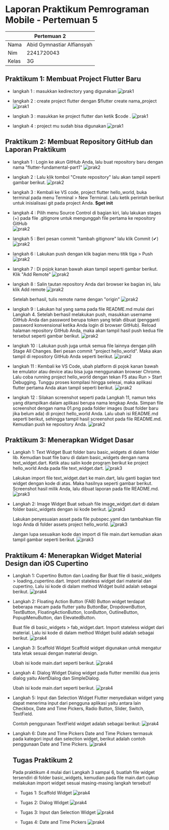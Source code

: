 # Laporan Praktikum Pemrograman Mobile - Pertemuan 5

<table>
    <thead>
        <th style="text-align: center;" colspan="2">Pertemuan 2</th>
    </thead>
    <tbody>
        <tr>
            <td>Nama</td>
            <td>Abid Gymnastiar Alfiansyah</td>
        </tr>
        <tr>
            <td>Nim</td>
            <td>2241720043</td>
        </tr>
        <tr>
            <td>Kelas</td>
            <td>3G</td>
        </tr>
    </tbody>
</table>

## Praktikum 1: Membuat Project Flutter Baru

- langkah 1 :
  masukkan kedirectory yang digunakan
  ![prak1](docs/prak1_1.png)

- langkah 2 :
  create project flutter dengan $flutter create nama_project
  ![prak1](docs/prak1_2.png)

- langkah 3 :
  masukkan ke project flutter dan ketik $code . 
 ![prak1](docs/prak1_3.png)

- langkah 4 :
  project mu sudah bisa digunakan
  ![prak1](docs/prak1_4.png)

## Praktikum 2: Membuat Repository GitHub dan Laporan Praktikum

- langkah 1 :
  Login ke akun GitHub Anda, lalu buat repository baru dengan nama "flutter-fundamental-part1"
  ![prak2](docs/prak2_1.png)

- langkah 2 :
  Lalu klik tombol "Create repository" lalu akan tampil seperti gambar berikut.
  ![prak2](docs/prak2_2.png)

- langkah 3 :
  Kembali ke VS code, project flutter hello_world, buka terminal pada menu Terminal > New Terminal. Lalu ketik perintah berikut untuk inisialisasi git pada project Anda.
  <b>$get init</b>

- langkah 4 :
  Pilih menu Source Control di bagian kiri, lalu lakukan stages (+) pada file .gitignore untuk mengunggah file pertama ke repository GitHub <br>
  ![prak2](docs/prak2_3.png)

- langkah 5 :
  Beri pesan commit "tambah gitignore" lalu klik Commit (✔) <br>
  ![prak2](docs/prak2_4.png)

- langkah 6 :
  Lakukan push dengan klik bagian menu titik tiga > Push <br>
  ![prak2](docs/prak2_5.png)

- langkah 7 :
  Di pojok kanan bawah akan tampil seperti gambar berikut. Klik "Add Remote"
  ![prak2](docs/prak2_6.png)

- langkah 8 :
  Salin tautan repository Anda dari browser ke bagian ini, lalu klik Add remote
  ![prak2](docs/prak2_7.png)

  Setelah berhasil, tulis remote name dengan "origin"
  ![prak2](docs/prak2_8.png)

- langkah 9 :
  Lakukan hal yang sama pada file README.md mulai dari Langkah 4. Setelah berhasil melakukan push, masukkan username GitHub Anda dan password berupa token yang telah dibuat (pengganti password konvensional ketika Anda login di browser GitHub). Reload halaman repository GitHub Anda, maka akan tampil hasil push kedua file tersebut seperti gambar berikut.
  ![prak2](docs/prak2_9.png)

- langkah 10 :
  Lakukan push juga untuk semua file lainnya dengan pilih Stage All Changes. Beri pesan commit "project hello_world". Maka akan tampil di repository GitHub Anda seperti berikut.
  ![prak2](docs/prak2_10.png)

- langkah 11 :
  Kembali ke VS Code, ubah platform di pojok kanan bawah ke emulator atau device atau bisa juga menggunakan browser Chrome. Lalu coba running project hello_world dengan tekan F5 atau Run > Start Debugging. Tunggu proses kompilasi hingga selesai, maka aplikasi flutter pertama Anda akan tampil seperti berikut.
  ![prak2](docs/prak2_11.png)

- langkah 12 :
  Silakan screenshot seperti pada Langkah 11, namun teks yang ditampilkan dalam aplikasi berupa nama lengkap Anda. Simpan file screenshot dengan nama 01.png pada folder images (buat folder baru jika belum ada) di project hello_world Anda. Lalu ubah isi README.md seperti berikut, sehingga tampil hasil screenshot pada file README.md. Kemudian push ke repository Anda.
  ![prak2](docs/prak2_12.png)

## Praktikum 3: Menerapkan Widget Dasar

- Langkah 1: Text Widget
  Buat folder baru basic_widgets di dalam folder lib. Kemudian buat file baru di dalam basic_widgets dengan nama text_widget.dart. Ketik atau salin kode program berikut ke project hello_world Anda pada file text_widget.dart.
  ![prak3](docs/prak3_1.png)

  Lakukan import file text_widget.dart ke main.dart, lalu ganti bagian text widget dengan kode di atas. Maka hasilnya seperti gambar berikut. Screenshot hasil milik Anda, lalu dibuat laporan pada file README.md.
  ![prak3](docs/prak3_2.png)

- Langkah 2: Image Widget
  Buat sebuah file image_widget.dart di dalam folder basic_widgets dengan isi kode berikut.
  ![prak3](docs/prak3_3.png)

  Lakukan penyesuaian asset pada file pubspec.yaml dan tambahkan file logo Anda di folder assets project hello_world.
  ![prak3](docs/prak3_4.png)

  Jangan lupa sesuaikan kode dan import di file main.dart kemudian akan tampil gambar seperti berikut.
  ![prak3](docs/prak3_5.png)

## Praktikum 4: Menerapkan Widget Material Design dan iOS Cupertino

- Langkah 1: Cupertino Button dan Loading Bar
  Buat file di basic_widgets > loading_cupertino.dart. Import stateless widget dari material dan cupertino. Lalu isi kode di dalam method Widget build adalah sebagai berikut.
  ![prak4](docs/prak4_1.png)

- Langkah 2: Floating Action Button (FAB)
  Button widget terdapat beberapa macam pada flutter yaitu ButtonBar, DropdownButton, TextButton, FloatingActionButton, IconButton, OutlineButton, PopupMenuButton, dan ElevatedButton.

  Buat file di basic_widgets > fab_widget.dart. Import stateless widget dari material. Lalu isi kode di dalam method Widget build adalah sebagai berikut.
  ![prak4](docs/prak4_2.png)

- Langkah 3: Scaffold Widget
  Scaffold widget digunakan untuk mengatur tata letak sesuai dengan material design.

  Ubah isi kode main.dart seperti berikut.
  ![prak4](docs/prak4_3.png)

- Langkah 4: Dialog Widget
  Dialog widget pada flutter memiliki dua jenis dialog yaitu AlertDialog dan SimpleDialog.

  Ubah isi kode main.dart seperti berikut.
  ![prak4](docs/prak4_4.png)

- Langkah 5: Input dan Selection Widget
  Flutter menyediakan widget yang dapat menerima input dari pengguna aplikasi yaitu antara lain Checkbox, Date and Time Pickers, Radio Button, Slider, Switch, TextField.

  Contoh penggunaan TextField widget adalah sebagai berikut:
  ![prak4](docs/prak4_5.png)

- Langkah 6: Date and Time Pickers
  Date and Time Pickers termasuk pada kategori input dan selection widget, berikut adalah contoh penggunaan Date and Time Pickers.
  ![prak4](docs/prak4_6.png)


  ## Tugas Praktikum 2

  Pada praktikum 4 mulai dari Langkah 3 sampai 6, buatlah file widget tersendiri di folder basic_widgets, kemudian pada file main.dart cukup melakukan import widget sesuai masing-masing langkah tersebut!

  - Tugas 1: Scaffold Widget
   ![prak4](docs/tugas2_1.png)

  - Tugas 2: Dialog Widget
   ![prak4](docs/tugas2_2.png)

  - Tugas 3: Input dan Selection Widget
   ![prak4](docs/tugas2_3.png)

  - Tugas 4: Date and Time Pickers
   ![prak4](docs/tugas2_4.png)

